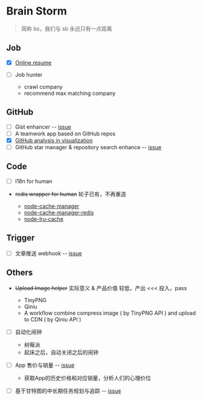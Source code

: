 # Brain Storm

> 简称 bs，我们与 sb 永远只有一点距离

## Job

- [x] [Online resume](https://github.com/ecmadao/hacknical)
- [ ] Job hunter

  - crawl company
  - recommend max matching company

## GitHub

- [ ] Gist enhancer -- [issue](https://github.com/geeknical/_brain-storm/issues/1)
- [ ] A teamwork app based on GitHub repos
- [x] [GitHub analysis in visualization](https://github.com/ecmadao/hacknical)
- [ ] GitHub star manager & repository search enhance -- [issue](https://github.com/geeknical/_brain-storm/issues/4)

## Code

- [ ] l18n for human
- ~~redis wrapper for human~~ 轮子已有，不再重造
  
  - [node-cache-manager](https://github.com/BryanDonovan/node-cache-manager)
  - [node-cache-manager-redis](https://github.com/dial-once/node-cache-manager-redis)
  - [node-lru-cache](https://github.com/isaacs/node-lru-cache)

## Trigger


- [ ] 文章推送 webhook -- [issue](https://github.com/geeknical/_brain-storm/issues/5)

## Others

- ~~Upload Image helper~~ 实际意义 & 产品价值 较低，产出 <<< 投入，pass

  - TinyPNG
  - Qiniu
  - A workflow combine compress image ( by TinyPNG API ) and upload to CDN ( by Qiniu API )

- [ ] 自动化闹钟

  - 树莓派
  - 起床之后，自动关闭之后的闹钟

- [ ] App 售价与销量 -- [issue](https://github.com/geeknical/_brain-storm/issues/2)

  - 获取App的历史价格和对应销量，分析人们的心理价位

- [ ] 基于甘特图的中长期任务规划与追踪 -- [issue](https://github.com/geeknical/_brain-storm/issues/3)
